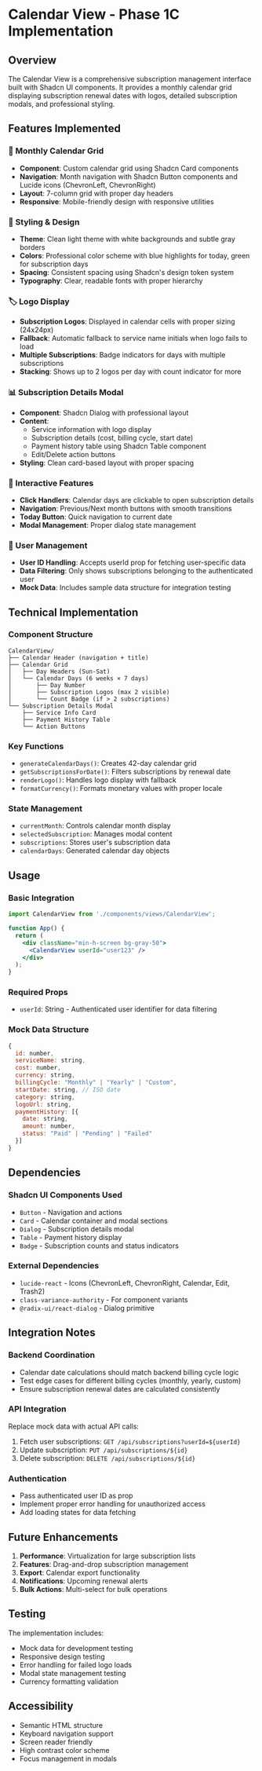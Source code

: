 # Calendar View - Phase 1C Implementation

## Overview

The Calendar View is a comprehensive subscription management interface built with Shadcn UI components. It provides a monthly calendar grid displaying subscription renewal dates with logos, detailed subscription modals, and professional styling.

## Features Implemented

### 📅 Monthly Calendar Grid
- **Component**: Custom calendar grid using Shadcn Card components
- **Navigation**: Month navigation with Shadcn Button components and Lucide icons (ChevronLeft, ChevronRight)
- **Layout**: 7-column grid with proper day headers
- **Responsive**: Mobile-friendly design with responsive utilities

### 🎨 Styling & Design
- **Theme**: Clean light theme with white backgrounds and subtle gray borders
- **Colors**: Professional color scheme with blue highlights for today, green for subscription days
- **Spacing**: Consistent spacing using Shadcn's design token system
- **Typography**: Clear, readable fonts with proper hierarchy

### 🏷️ Logo Display
- **Subscription Logos**: Displayed in calendar cells with proper sizing (24x24px)
- **Fallback**: Automatic fallback to service name initials when logo fails to load
- **Multiple Subscriptions**: Badge indicators for days with multiple subscriptions
- **Stacking**: Shows up to 2 logos per day with count indicator for more

### 📊 Subscription Details Modal
- **Component**: Shadcn Dialog with professional layout
- **Content**: 
  - Service information with logo display
  - Subscription details (cost, billing cycle, start date)
  - Payment history table using Shadcn Table component
  - Edit/Delete action buttons
- **Styling**: Clean card-based layout with proper spacing

### 🔧 Interactive Features
- **Click Handlers**: Calendar days are clickable to open subscription details
- **Navigation**: Previous/Next month buttons with smooth transitions
- **Today Button**: Quick navigation to current date
- **Modal Management**: Proper dialog state management

### 👤 User Management
- **User ID Handling**: Accepts userId prop for fetching user-specific data
- **Data Filtering**: Only shows subscriptions belonging to the authenticated user
- **Mock Data**: Includes sample data structure for integration testing

## Technical Implementation

### Component Structure
```
CalendarView/
├── Calendar Header (navigation + title)
├── Calendar Grid
│   ├── Day Headers (Sun-Sat)
│   └── Calendar Days (6 weeks × 7 days)
│       ├── Day Number
│       ├── Subscription Logos (max 2 visible)
│       └── Count Badge (if > 2 subscriptions)
└── Subscription Details Modal
    ├── Service Info Card
    ├── Payment History Table
    └── Action Buttons
```

### Key Functions
- `generateCalendarDays()`: Creates 42-day calendar grid
- `getSubscriptionsForDate()`: Filters subscriptions by renewal date
- `renderLogo()`: Handles logo display with fallback
- `formatCurrency()`: Formats monetary values with proper locale

### State Management
- `currentMonth`: Controls calendar month display
- `selectedSubscription`: Manages modal content
- `subscriptions`: Stores user's subscription data
- `calendarDays`: Generated calendar day objects

## Usage

### Basic Integration
```jsx
import CalendarView from './components/views/CalendarView';

function App() {
  return (
    <div className="min-h-screen bg-gray-50">
      <CalendarView userId="user123" />
    </div>
  );
}
```

### Required Props
- `userId`: String - Authenticated user identifier for data filtering

### Mock Data Structure
```javascript
{
  id: number,
  serviceName: string,
  cost: number,
  currency: string,
  billingCycle: "Monthly" | "Yearly" | "Custom",
  startDate: string, // ISO date
  category: string,
  logoUrl: string,
  paymentHistory: [{
    date: string,
    amount: number,
    status: "Paid" | "Pending" | "Failed"
  }]
}
```

## Dependencies

### Shadcn UI Components Used
- `Button` - Navigation and actions
- `Card` - Calendar container and modal sections
- `Dialog` - Subscription details modal
- `Table` - Payment history display
- `Badge` - Subscription counts and status indicators

### External Dependencies
- `lucide-react` - Icons (ChevronLeft, ChevronRight, Calendar, Edit, Trash2)
- `class-variance-authority` - For component variants
- `@radix-ui/react-dialog` - Dialog primitive

## Integration Notes

### Backend Coordination
- Calendar date calculations should match backend billing cycle logic
- Test edge cases for different billing cycles (monthly, yearly, custom)
- Ensure subscription renewal dates are calculated consistently

### API Integration
Replace mock data with actual API calls:
1. Fetch user subscriptions: `GET /api/subscriptions?userId=${userId}`
2. Update subscription: `PUT /api/subscriptions/${id}`
3. Delete subscription: `DELETE /api/subscriptions/${id}`

### Authentication
- Pass authenticated user ID as prop
- Implement proper error handling for unauthorized access
- Add loading states for data fetching

## Future Enhancements

1. **Performance**: Virtualization for large subscription lists
2. **Features**: Drag-and-drop subscription management
3. **Export**: Calendar export functionality
4. **Notifications**: Upcoming renewal alerts
5. **Bulk Actions**: Multi-select for bulk operations

## Testing

The implementation includes:
- Mock data for development testing
- Responsive design testing
- Error handling for failed logo loads  
- Modal state management testing
- Currency formatting validation

## Accessibility

- Semantic HTML structure
- Keyboard navigation support
- Screen reader friendly
- High contrast color scheme
- Focus management in modals
